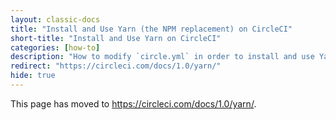 ```yaml
---
layout: classic-docs
title: "Install and Use Yarn (the NPM replacement) on CircleCI"
short-title: "Install and Use Yarn on CircleCI"
categories: [how-to]
description: "How to modify `circle.yml` in order to install and use Yarn on CircleCI."
redirect: "https://circleci.com/docs/1.0/yarn/"
hide: true
---
```


This page has moved to <https://circleci.com/docs/1.0/yarn/>.
